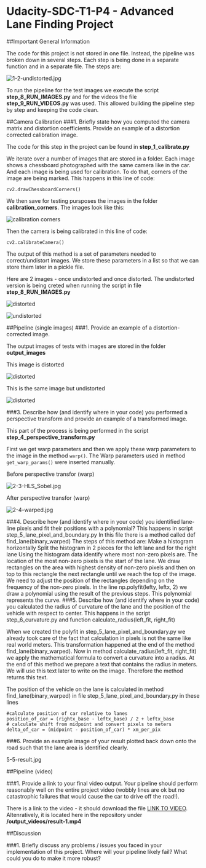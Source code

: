# Udacity-SDC-T1-P4 - Advanced Lane Finding Project

##Important General Information

The code for this project is not stored in one file. Instead, the pipeline was broken down in several steps. Each step is being done in a separate function and in a separate file. The steps are:

![1-2-undistorted.jpg](./other_images/Screenshot_2017-02-13_22-17-46.png)


To run the pipeline for the test images we execute the script **step_8_RUN_IMAGES.py** and for the videos the file **step_9_RUN_VIDEOS.py** was used. This allowed building the pipeline step by step and keeping the code clean. 

##Camera Calibration
###1. Briefly state how you computed the camera matrix and distortion coefficients. Provide an example of a distortion corrected calibration image.

The code for this step in the project can be found in **step_1_calibrate.py**

We iterate over a number of images that are stored in a folder. Each image shows a chessboard photographed with the same camera like in the car. And each image is being used for calibration. To do that, corners of the image are being marked. This happens in this line of code: 

`cv2.drawChessboardCorners()`

We then save for testing pursposes the images in the folder **calibration_corners**. The images look like this: 

![calibration corners](./calibration_corners/1.jpg)

Then the camera is being calibrated in this line of code:

`cv2.calibrateCamera()`

The output of this method is a set of parameters needed to correct/undistort images. We store these parameters in a list so that we can store them later in a pickle file. 

Here are 2 images - once undistorted and once distorted. The undistorted version is being creted when running the script in file **step_8_RUN_IMAGES.py**

![distorted](./calibration_test/test_image.jpg)

![undistorted](./calibration_test/test_image_result.jpg)


##Pipeline (single images)
###1. Provide an example of a distortion-corrected image.

The output images of tests with images are stored in the folder **output_images**

This image is distorted

![distorted](./output_images/1-1-distorted.jpg)

This is the same image but undistorted

![distorted](./output_images/1-2-undistorted.jpg)


###3. Describe how (and identify where in your code) you performed a perspective transform and provide an example of a transformed image.

This part of the process is being performed in the script **step_4_perspective_transform.py** 

First we get warp parameters and then we apply these warp parameters to the image in the method `warp()`. The Warp parameters used in method `get_warp_params()` were inserted manually. 


Before perspective transfor (warp)

![2-3-HLS_Sobel.jpg](./output_images/2-3-HLS_Sobel.jpg)

After perspective transfor (warp)

![2-4-warped.jpg](./output_images/2-4-warped.jpg)



###4. Describe how (and identify where in your code) you identified lane-line pixels and fit their positions with a polynomial?
This happens in script step_5_lane_pixel_and_boundary.py 
In this file there is a method called def find_lane(binary_warped) 
The steps of this method are: 
Make a histogram horizontally
Split the histogram in 2 pieces for the left lane and for the right lane
Using the histogram data identify where most non-zero pixels are. The location of the most non-zero pixels is the start of the lane. 
We draw rectangles on the area with highest density of non-zero pixels and then on top to this rectangle the next rectangle until we reach the top of the image. We need to adjust the position of the rectangles depending on the frequency of the non-zero pixels. 
In the line np.polyfit(lefty, leftx, 2) we draw a polynomial using the result of the previous steps. This polynomial represents the curve. 
###5. Describe how (and identify where in your code) you calculated the radius of curvature of the lane and the position of the vehicle with respect to center.
This happens in the script step_6_curvature.py and function calculate_radius(left_fit, right_fit)

When we created the polyfit in step_5_lane_pixel_and_boundary.py we already took care of the fact that calculation in pixels is not the same like real world meters. This transformation happened at the end of the method find_lane(binary_warped). Now in method calculate_radius(left_fit, right_fit) we apply the mathematical formula to convert a curvature into a radius. 
At the end of this method we prepare a text that contains the radius in meters. We will use this text later to write on the image. Therefore the method returns this text. 

The position of the vehicle on the lane is calculated in method find_lane(binary_warped) in file step_5_lane_pixel_and_boundary.py in these lines

    #calculate position of car relative to lanes    
    position_of_car = (rightx_base - leftx_base) / 2 + leftx_base
    # calculate shift from midpoint and convert pixels to meters
    delta_of_car = (midpoint - position_of_car) * xm_per_pix

###6. Provide an example image of your result plotted back down onto the road such that the lane area is identified clearly.

5-5-result.jpg


##Pipeline (video)

###1. Provide a link to your final video output. Your pipeline should perform reasonably well on the entire project video (wobbly lines are ok but no catastrophic failures that would cause the car to drive off the road!).

There is a link to the video - it should download the file <a href="https://github.com/AlexSickert/Udacity-SDC-T1-P4/blob/master/output_videos/result-1.mp4?raw=true" target="_blank">LINK TO VIDEO</a>. Altenratively, it is located here in the repository under **/output_videos/result-1.mp4**


##Discussion

###1. Briefly discuss any problems / issues you faced in your implementation of this project. Where will your pipeline likely fail? What could you do to make it more robust?


